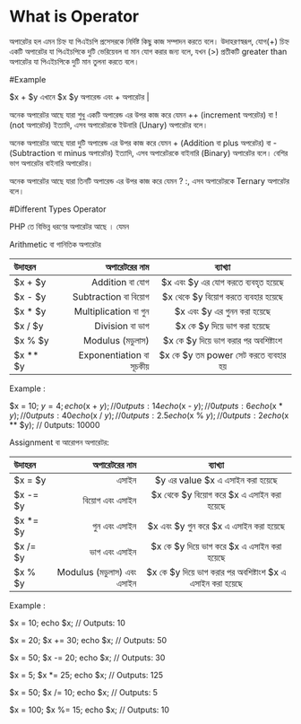 # What is Operator

অপারেটর হল এমন চিহ্ন যা পিএইচপি প্রসেসরকে নির্দিষ্ট কিছু কাজ সম্পাদন করতে বলে। উদাহরণস্বরূপ, যোগ(+) চিহ্ন একটি অপারেটর যা পিএইচপিকে দুটি ভেরিয়েবল বা মান যোগ করার জন্য বলে, যখন (>) প্রতীকটি greater than অপারেটর যা পিএইচপিকে দুটি মান তুলনা করতে বলে।

#Example

 $x + $y এখানে $x $y অপারেন্ড এবং  + অপারেটর |

অনেক অপারেটর আছে যারা শুধু একটি অপারেন্ড এর উপর কাজ করে যেমন ++ (increment অপরেটর) বা ! (not অপারেটর) ইত্যাদি, এসব অপারেটরকে ইউনারি (Unary) অপারেটর বলে।

অনেক অপারেটর আছে যারা দুটি অপারেন্ড এর উপর কাজ করে যেমন + (Addition বা plus অপরেটর) বা - (Subtraction বা minus অপারেটর) ইত্যাদি, এসব অপারেটরকে বাইনারি (Binary) অপারেটর বলে। বেশির ভাগ অপারেটর বাইনারি অপারেটর।

অনেক অপারেটর আছে যারা তিনটি অপারেন্ড এর উপর কাজ করে যেমন ? :, এসব অপারেটরকে  Ternary অপারেটর বলে। 

#Different Types Operator

PHP তে বিভিন্ন ধরণের অপারেটর আছে । যেমন 

Arithmetic বা গানিতিক অপারেটর


| উদাহরন      | অপারেটরের নাম   |ব্যাখ্যা   |
| :------- | ----: | :---: |
| $x + $y | Addition বা যোগ | $x এবং  $y এর যোগ করতে ব্যবহৃত হয়েছে   |
| $x - $y  | Subtraction বা বিয়োগ   | $x থেকে $y বিয়োগ করতে ব্যবহার হয়েছে   |
| $x * $y     | Multiplication বা গুন    |  $x এবং $y এর গুনন করা হয়েছে  |
| $x / $y    |  Division বা ভাগ      |  $x কে $y দিয়ে ভাগ করা হয়েছে       | 
|   $x % $y            | Modulus (মডুলাস)    | $x কে $y দিয়ে ভাগ করার পর অবশিষ্টাংশ |  
| $x ** $y   | Exponentiation বা সূচকীয়      |   $x কে $y তম power সেট করতে ব্যবহার হয়  |    


 

Example :

$x = 10;
$y = 4;
echo ($x + $y);    // 0utputs: 14
echo  ($x - $y);   // 0utputs: 6
echo  ($x * $y);  // 0utputs: 40
echo ($x / $y);   // 0utputs: 2.5
echo  ($x % $y);  // 0utputs: 2
echo ($x ** $y);  // 0utputs: 10000

Assignment বা আরোপন অপারেটর:

| উদাহরন      | অপারেটরের নাম   |ব্যাখ্যা   |
| :------- | ----: | :---: |
| $x = $y | এসাইন |  $y এর value $x  এ এসাইন  করা  হয়েছে   |
| $x -= $y   | বিয়োগ এবং এসাইন   | $x থেকে $y বিয়োগ করে $x  এ এসাইন  করা  হয়েছে  |
| $x *= $y     |  গুন এবং এসাইন    |  $x এবং $y  গুন করে $x  এ এসাইন  করা  হয়েছে  |
| $x /= $y    |  ভাগ এবং এসাইন      |  $x কে $y দিয়ে ভাগ করে $x  এ এসাইন  করা  হয়েছে      | 
|   $x % $y            |  Modulus (মডুলাস) এবং এসাইন    |   $x কে $y দিয়ে ভাগ করার পর অবশিষ্টাংশ  $x  এ এসাইন  করা  হয়েছে |  
   
Example :

$x = 10;
echo $x; // Outputs: 10
 
$x = 20;
$x += 30;
echo $x; // Outputs: 50
 
$x = 50;
$x -= 20;
echo $x; // Outputs: 30
 
$x = 5;
$x *= 25;
echo $x; // Outputs: 125
 
$x = 50;
$x /= 10;
echo $x; // Outputs: 5
 
$x = 100;
$x %= 15;
echo $x; // Outputs: 10


